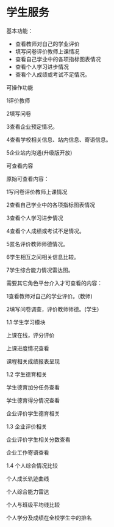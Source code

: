 # 学生服务

基本功能：

* 查看教师对自己的学业评价
* 填写问卷评价教师上课情况
* 查看自己学业中的各项指标图表情况
* 查看个人学习进步情况
* 查看个人成绩或考试不足情况。 

可操作功能

1评价教师

2填写问卷

3查看企业预定情况。

4查看学校相关信息、站内信息、寄语信息。

5企业站内沟通(升级版开放)

可查看内容

原始可查看内容：

1写问卷评价教师上课情况

2查看自己学业中的各项指标图表情况

3查看个人学习进步情况

4查看个人成绩或考试不足情况。

5匿名评价教师师德情况。

6学生相互之间相关信息比较。

7学生综合能力情况雷达图。

需要其它角色平台介入才可查看的内容：

1查看教师对自己的学业评价。(教师)

2填写问卷调查，评价教师师德。(学生)


1.1 学生学习模块

上课在线，评分评价

上课进度情况查看

课程相关成绩报表呈现

1.2 学生德育相关

学生德育加分任务查看

学生德育得分情况查看

企业评价学生德育相关

1.3 企业评价相关

企业评价学生相关分数查看

企业工作寄语查看

1.4 个人综合情况比较

个人成长轨迹曲线

个人综合能力雷达

个人与班级平均线比较

个人学分及成绩在全校学生中的排名



